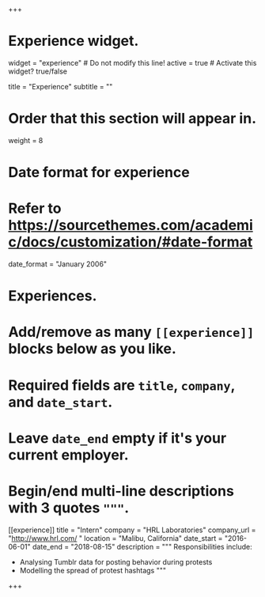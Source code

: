 +++
# Experience widget.
widget = "experience"  # Do not modify this line!
active = true  # Activate this widget? true/false

title = "Experience"
subtitle = ""

# Order that this section will appear in.
weight = 8

# Date format for experience
#   Refer to https://sourcethemes.com/academic/docs/customization/#date-format
date_format = "January 2006"

# Experiences.
#   Add/remove as many `[[experience]]` blocks below as you like.
#   Required fields are `title`, `company`, and `date_start`.
#   Leave `date_end` empty if it's your current employer.
#   Begin/end multi-line descriptions with 3 quotes `"""`.
[[experience]]
  title = "Intern"
  company = "HRL Laboratories"
  company_url = "http://www.hrl.com/ "
  location = "Malibu, California"
  date_start = "2016-06-01"
  date_end = "2018-08-15"
  description = """
  Responsibilities include:
  
  * Analysing Tumblr data for posting behavior during protests
  * Modelling the spread of protest hashtags 
  """

+++
